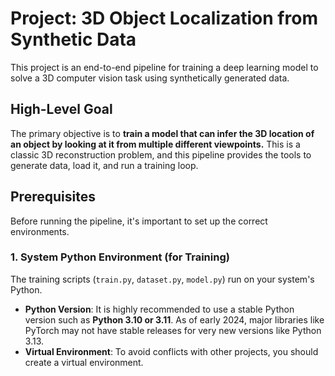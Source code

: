 # Project: 3D Object Localization from Synthetic Data

This project is an end-to-end pipeline for training a deep learning model to solve a 3D computer vision task using synthetically generated data.

## High-Level Goal

The primary objective is to **train a model that can infer the 3D location of an object by looking at it from multiple different viewpoints.** This is a classic 3D reconstruction problem, and this pipeline provides the tools to generate data, load it, and run a training loop.

## Prerequisites

Before running the pipeline, it's important to set up the correct environments.

### 1. System Python Environment (for Training)

The training scripts (`train.py`, `dataset.py`, `model.py`) run on your system's Python.

- **Python Version**: It is highly recommended to use a stable Python version such as **Python 3.10 or 3.11**. As of early 2024, major libraries like PyTorch may not have stable releases for very new versions like Python 3.13.
- **Virtual Environment**: To avoid conflicts with other projects, you should create a virtual environment.

